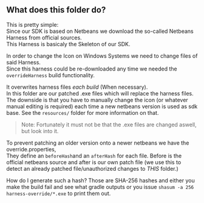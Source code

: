 ## What does this folder do?
This is pretty simple:  
Since our SDK is based on Netbeans we download the so-called Netbeans Harness from official sources.  
This Harness is basicaly the Skeleton of our SDK.  

In order to change the Icon on Windows Systems we need to change files of said Harness.  
Since this harness could be re-downloaded any time we needed the `overrideHarness` build functionality.  
  
It overwrites harness files *each build* (When necessary).  
In this folder are our patched .exe files which will replace the harness files.  
The downside is that you have to manually change the icon (or whatever manual editing is required) each time a new netbeans version is used as sdk base. See the `resources/` folder for more information on that.  
> Note: Fortunately it must not be that the .exe files are changed aswell, but look into it.

To prevent patching an older version onto a newer netbeans we have the override.properties,  
They define an `beforeHash`and an `afterHash` for each file. Before is the official netbeans source and after is our own patch file (we use this to detect an already patched file/unauthorized changes to *THIS* folder.)

How do I generate such a hash? Those are SHA-256 hashes and either you make the build fail and see what gradle outputs or you issue `shasum -a 256 harness-override/*.exe` to print them out.